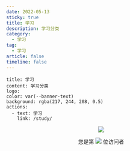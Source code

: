 ```yaml
---
date: 2022-05-13
sticky: true
title: 学习
description: 学习分类
category:
  - 学习
tag:
  - 学习
article: false
timeline: false
---
```


```component VPBanner
title: 学习
content: 学习分类
logo: 
color: var(--banner-text)
background: rgba(217, 244, 208, 0.5)
actions:
  - text: 学习
    link: /study/
```

<p align="center"> 
  <img src="https://cdn.jsdelivr.net/gh/jiange1236/jiange1236@main/github-metrics.svg" /> 
</p>
<p align="center"> 
  您是第  <img src="https://profile-counter.glitch.me/jiange1236/count.svg" />  位访问者
</p>

<Share colorful />
